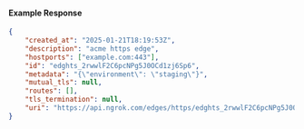 <!-- Code generated for API Clients. DO NOT EDIT. -->

#### Example Response

```json
{
	"created_at": "2025-01-21T18:19:53Z",
	"description": "acme https edge",
	"hostports": ["example.com:443"],
	"id": "edghts_2rwwlF2C6pcNPg5J0OCd1zj6Sp6",
	"metadata": "{\"environment\": \"staging\"}",
	"mutual_tls": null,
	"routes": [],
	"tls_termination": null,
	"uri": "https://api.ngrok.com/edges/https/edghts_2rwwlF2C6pcNPg5J0OCd1zj6Sp6"
}
```
